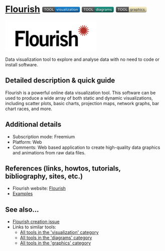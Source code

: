 # [Flourish](https://flourish.studio/)  [<img src="images/visualization.png" align="bottom">](https://github.com/e-CLOSE/Toolbox/issues?q=label%3A01_TOOL+label%3Avisualization) [<img src="images/diagrams.png" align="bottom">](https://github.com/e-CLOSE/Toolbox/issues?q=label%3A01_TOOL+label%3Adiagrams) [<img src="images/graphics.png" align="bottom">](https://github.com/e-CLOSE/Toolbox/issues?q=label%3A01_TOOL+label%3Agraphics)

![Flourish Logo](images/Flourish.png)

Data visualization tool to explore and analyse data with no need to code or install software.


## Detailed description & quick guide

Flourish is a powerful online data visualization tool. This software can be used to produce a wide array of both static and dynamic visualizations, including scatter plots, basic charts, projection maps, network graphs, bar chart races, and more.


## Additional details

- Subscription mode: Freemium
- Platform: Web
- Comments: Web based application to create high-quality data graphics and animations from raw data files.


## References (links, howtos, tutorials, bibliography, sites, etc.)

- Flourish website: [Flourish](https://flourish.studio/)
- [Examples](https://flourish.studio/examples/)


## See also...

- [Flourish creation issue](https://github.com/e-CLOSE/Toolbox/issues/138)
- Links to similar tools:
  - [All tools in the 'visualization' category](https://github.com/e-CLOSE/Toolbox/issues?q=label%3A01_TOOL+label%3Avisualization)
  - [All tools in the 'diagrams' category](https://github.com/e-CLOSE/Toolbox/issues?q=label%3A01_TOOL+label%3Adiagrams)
  - [All tools in the 'graphics' category](https://github.com/e-CLOSE/Toolbox/issues?q=label%3A01_TOOL+label%3Agraphics)
